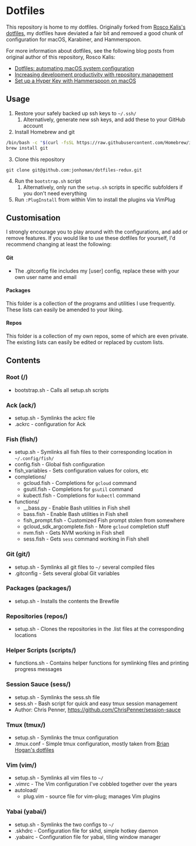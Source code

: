 # Dotfiles

This repository is home to my dotfiles. Originally forked from [Rosco Kalis's dotfiles](https://github.com/rkalis/dotfiles), my dotfiles have deviated a fair bit and removed a good chunk of configuration for macOS, Karabiner, and Hammerspoon.

For more information about dotfiles, see the following blog posts from original author of this repository, Rosco Kalis:
* [Dotfiles: automating macOS system configuration](https://kalis.me/dotfiles-automating-macos-system-configuration/)
* [Increasing development productivity with repository management](https://kalis.me/increasing-development-productivity-repository-management/)
* [Set up a Hyper Key with Hammerspoon on macOS](https://kalis.me/setup-hyper-key-hammerspoon-macos/)

## Usage
1. Restore your safely backed up ssh keys to `~/.ssh/`
    1. Alternatively, generate new ssh keys, and add these to your GitHub account
2. Install Homebrew and git

  ```bash
  /bin/bash -c "$(curl -fsSL https://raw.githubusercontent.com/Homebrew/install/master/install.sh)"
  brew install git
  ```
3. Clone this repository

  ```
  git clone git@github.com:jonhoman/dotfiles-redux.git
  ```
4. Run the `bootstrap.sh` script
    1. Alternatively, only run the `setup.sh` scripts in specific subfolders if you don't need everything
5. Run `:PlugInstall` from within Vim to install the plugins via VimPlug

## Customisation
I strongly encourage you to play around with the configurations, and add or remove features.
If you would like to use these dotfiles for yourself, I'd recommend changing at least the following:

#### Git
* The .gitconfig file includes my [user] config, replace these with your own user name and email

####  Packages
This folder is a collection of the programs and utilities I use frequently. These lists can easily be amended to your liking.

#### Repos
This folder is a collection of my own repos, some of which are even private. The existing lists can easily be edited or replaced by custom lists.

## Contents

### Root (/)
* bootstrap.sh - Calls all setup.sh scripts

### Ack (ack/)
* setup.sh - Symlinks the ackrc file
* .ackrc - configuration for Ack

### Fish (fish/)
* setup.sh - Symlinks all fish files to their corresponding location in `~/.config/fish/`
* config.fish - Global fish configuration
* fish_variables - Sets configuration values for colors, etc
* completions/
  * gcloud.fish - Completions for `gcloud` command
  * gsutil.fish - Completions for `gsutil` command
  * kubectl.fish - Completions for `kubectl` command
* functions/
  * \__bass.py - Enable Bash utilities in Fish shell
  * bass.fish - Enable Bash utilities in Fish shell
  * fish_prompt.fish - Customized Fish prompt stolen from somewhere
  * gcloud_sdk_argcomplete.fish - More `gcloud` completion stuff
  * nvm.fish - Gets NVM working in Fish shell
  * sess.fish - Gets `sess` command working in Fish shell

### Git (git/)
* setup.sh - Symlinks all git files to `~/`
several compiled files
* .gitconfig - Sets several global Git variables

### Packages (packages/)
* setup.sh - Installs the contents the Brewfile

### Repositories (repos/)
* setup.sh - Clones the repositories in the .list files at the corresponding
locations

### Helper Scripts (scripts/)
* functions.sh - Contains helper functions for symlinking files and printing
  progress messages

### Session Sauce (sess/)
* setup.sh - Symlinks the sess.sh file
* sess.sh - Bash script for quick and easy tmux session management
* Author: Chris Penner, https://github.com/ChrisPenner/session-sauce

### Tmux (tmux/)
* setup.sh - Symlinks the tmux configuration
* .tmux.conf - Simple tmux configuration, mostly taken from [Brian Hogan's dotfiles](https://github.com/napcs/dotfiles)

### Vim (vim/)
* setup.sh - Symlinks all vim files to `~/`
* .vimrc - The Vim configuration I've cobbled together over the years
* autoload/
  * plug.vim - source file for vim-plug; manages Vim plugins

### Yabai (yabai/)
* setup.sh - Symlinks the two configs to `~/`
* .skhdrc - Configuration file for skhd, simple hotkey daemon
* .yabairc - Configuration file for yabai, tiling window manager
